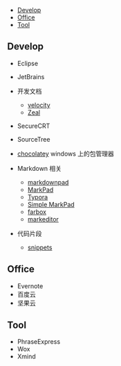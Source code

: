 
<!-- MarkdownTOC -->

- [Develop](#develop)
- [Office](#office)
- [Tool](#tool)

<!-- /MarkdownTOC -->


## Develop

- Eclipse
- JetBrains 
- 开发文档
	- [velocity](https://velocity.silverlakesoftware.com/)
	- [Zeal](https://zealdocs.org/)
- SecureCRT
- SourceTree
- [chocolatey](https://chocolatey.org/) windows 上的包管理器



- Markdown 相关
	- [markdownpad](http://markdownpad.com/)
	- [MarkPad](https://github.com/Code52/DownmarkerWPF)
	- [Typora](https://www.typora.io/)
	- [Simple MarkPad](http://simple-markpad.qiniudn.com/)
	- [farbox](https://www.farbox.com/service/app/desktop_editor)
	- [markeditor](http://markeditor.farbox.com/)




- 代码片段
	- [snippets](http://snippets.me/)


## Office
- Evernote
- 百度云
- 坚果云



## Tool
- PhraseExpress
- Wox
- Xmind

